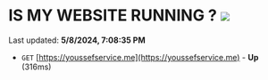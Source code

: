 # IS MY WEBSITE RUNNING ? [![](https://img.shields.io/static/v1?label=Sponsor&message=%E2%9D%A4&logo=GitHub&color=%23fe8e86)](https://github.com/sponsors/<username>)

Last updated: **5/8/2024, 7:08:35 PM**

- `GET` [https://youssefservice.me](https://youssefservice.me) - **Up** (316ms)

